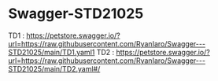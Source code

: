 # Swagger-STD21025
TD1 : https://petstore.swagger.io/?url=https://raw.githubusercontent.com/RyanIaro/Swagger---STD21025/main/TD1.yaml1
TD2 : https://petstore.swagger.io/?url=https://raw.githubusercontent.com/RyanIaro/Swagger---STD21025/main/TD2.yaml#/
